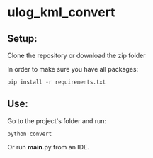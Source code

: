 # ulog_kml_convert

## Setup:

Clone the repository or download the zip folder

In order to make sure you have all packages:

    pip install -r requirements.txt
    
## Use:

Go to the project's folder and run:

    python convert
    
Or run __main__.py from an IDE.
